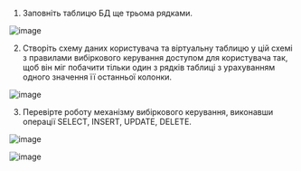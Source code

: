 1. Заповніть таблицю БД ще трьома рядками.

![image](https://user-images.githubusercontent.com/56974924/214842255-451bbcbd-ad90-45da-8c73-983ad9841153.png)

2. Створіть схему даних користувача та віртуальну таблицю у цій схемі з правилами
вибіркового керування доступом для користувача так, щоб він міг побачити тільки один з
рядків таблиці з урахуванням одного значення її останньої колонки.

![image](https://user-images.githubusercontent.com/56974924/214843580-38bbf721-5555-4edd-a5f4-4a1ce9e99625.png)

3. Перевірте роботу механізму вибіркового керування, виконавши операції SELECT,
INSERT, UPDATE, DELETE.

![image](https://user-images.githubusercontent.com/56974924/214844158-fa3be039-15e6-4c92-b39d-83c0e64aa51f.png)

![image](https://user-images.githubusercontent.com/56974924/214845303-2399b941-f724-4e99-9420-50b0b0aaba32.png)
